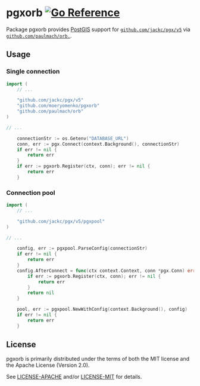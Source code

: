 # pgxorb [![Go Reference](https://pkg.go.dev/badge/github.com/moeryomenko/pgxorb.svg)](https://pkg.go.dev/github.com/moeryomenko/pgxorb)

Package pgxorb provides [PostGIS](https://postgis.net/) support for [`github.com/jackc/pgx/v5`](https://pkg.go.dev/github.com/jackc/pgx/v5) via [`github.com/paulmach/orb.`](https://pkg.go.dev/github.com/paulmach/orb.).

## Usage

### Single connection

```go
import (
    // ...

	"github.com/jackc/pgx/v5"
	"github.com/moeryomenko/pgxorb"
	"github.com/paulmach/orb"
)

// ...

    connectionStr := os.Getenv("DATABASE_URL")
    conn, err := pgx.Connect(context.Background(), connectionStr)
    if err != nil {
        return err
    }
    if err := pgxorb.Register(ctx, conn); err != nil {
        return err
    }
```

### Connection pool

```go
import (
    // ...

    "github.com/jackc/pgx/v5/pgxpool"
)

// ...

    config, err := pgxpool.ParseConfig(connectionStr)
    if err != nil {
        return err
    }
    config.AfterConnect = func(ctx context.Context, conn *pgx.Conn) error {
        if err := pgxorb.Register(ctx, conn); err != nil {
            return err
        }
        return nil
    }

    pool, err := pgxpool.NewWithConfig(context.Background(), config)
    if err != nil {
        return err
    }
```

## License

pgxorb is primarily distributed under the terms of both the MIT license and the Apache License (Version 2.0).

See [LICENSE-APACHE](LICENSE-APACHE) and/or [LICENSE-MIT](LICENSE-MIT) for details.
